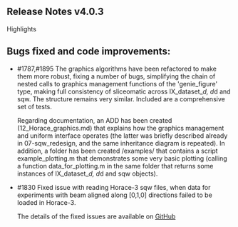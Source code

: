 ## Release Notes v4.0.3

Highlights

## Bugs fixed and code improvements:

 - #1787,#1895 The graphics algorithms have been refactored to make them more robust, fixing a number of bugs,
   simplifying   the chain of nested calls to graphics management functions of the 'genie_figure' type, 
   making full consistency of sliceomatic across IX_dataset_*d, d*d and sqw. The structure remains very similar. Included are a comprehensive set of tests.

    Regarding documentation, an ADD has been created (12_Horace_graphics.md) that explains how the graphics
    management and uniform interface operates (the latter was briefly described already in 07-sqw_redesign,
    and the same inheritance diagram is repeated). In addition, a folder has been created /examples/ that contains a script example_plotting.m that demonstrates some very basic plotting (calling a function data_for_plotting.m in the same folder that returns some instances of IX_dataset_*d, d*d and sqw objects).

 - #1830 Fixed issue with reading Horace-3 sqw files, when data for experiments
   with beam aligned along [0,1,0] directions failed to be loaded in Horace-3.
 
   The details of the fixed issues are available on
   [GitHub](https://github.com/pace-neutrons/Horace/issues/)
